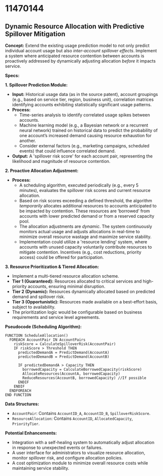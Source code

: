 # 11470144

## Dynamic Resource Allocation with Predictive Spillover Mitigation

**Concept:** Extend the existing usage prediction model to not only predict individual account usage but also *inter-account spillover effects*. Implement a system where anticipated resource contention between accounts is proactively addressed by dynamically adjusting allocation *before* it impacts service.

**Specs:**

**1. Spillover Prediction Module:**

*   **Input:** Historical usage data (as in the source patent), account groupings (e.g., based on service tier, region, business unit), correlation matrices identifying accounts exhibiting statistically significant usage patterns.
*   **Process:**
    *   Time-series analysis to identify correlated usage spikes between accounts.
    *   Machine learning model (e.g., a Bayesian network or a recurrent neural network) trained on historical data to predict the probability of one account’s increased demand causing resource exhaustion for another.
    *   Consider external factors (e.g., marketing campaigns, scheduled events) that could influence correlated demand.
*   **Output:**  A 'spillover risk score' for each account pair, representing the likelihood and magnitude of resource contention.

**2. Proactive Allocation Adjustment:**

*   **Process:**
    *   A scheduling algorithm, executed periodically (e.g., every 5 minutes), evaluates the spillover risk scores and current resource allocation.
    *   Based on risk scores exceeding a defined threshold, the algorithm *temporarily* allocates additional resources to accounts anticipated to be impacted by contention. These resources are ‘borrowed’ from accounts with lower predicted demand or from a reserved capacity pool.
    *   The allocation adjustments are *dynamic*. The system continuously monitors actual usage and adjusts allocations in real-time to minimize overall resource wastage and maximize service stability.
    *   Implementation could utilize a 'resource lending' system, where accounts with unused capacity voluntarily contribute resources to mitigate contention.  Incentives (e.g., cost reductions, priority access) could be offered for participation.

**3.  Resource Prioritization & Tiered Allocation:**

*   Implement a multi-tiered resource allocation scheme.
*   **Tier 1 (Guaranteed):** Resources allocated to critical services and high-priority accounts, ensuring minimal disruption.
*   **Tier 2 (Dynamic):** Resources dynamically allocated based on predicted demand and spillover risk.
*   **Tier 3 (Opportunistic):**  Resources made available on a best-effort basis, subject to availability.
*   The prioritization logic would be configurable based on business requirements and service level agreements.

**Pseudocode (Scheduling Algorithm):**

```
FUNCTION ScheduleAllocation()
  FOREACH AccountPair IN AccountPairs
    riskScore = CalculateSpilloverRisk(AccountPair)
    IF riskScore > Threshold THEN
      predictedDemandA = PredictDemand(AccountA)
      predictedDemandB = PredictDemand(AccountB)

      IF predictedDemandA > Capacity THEN
        borrowedCapacity = CalculateBorrowedCapacity(riskScore)
        AllocateResources(AccountA, borrowedCapacity)
        ReduceResources(AccountB, borrowedCapacity) //If possible
      ENDIF
    ENDIF
  ENDFOREACH
END FUNCTION
```

**Data Structures:**

*   `AccountPair`: Contains `AccountID_A`, `AccountID_B`, `SpilloverRiskScore`.
*   `ResourceAllocation`: Contains `AccountID`, `AllocatedCapacity`, `PriorityTier`.

**Potential Enhancements:**

*   Integration with a self-healing system to automatically adjust allocation in response to unexpected events or failures.
*   A user interface for administrators to visualize resource allocation, monitor spillover risk, and configure allocation policies.
*   A cost optimization module to minimize overall resource costs while maintaining service stability.
